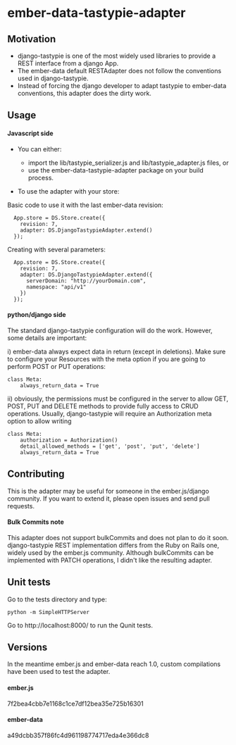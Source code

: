 # ember-data-tastypie-adapter


## Motivation
- django-tastypie is one of the most widely used libraries to provide a REST interface from a django App.
- The ember-data default RESTAdapter does not follow the conventions used in django-tastypie.
- Instead of forcing the django developer to adapt tastypie to ember-data conventions, this adapter does the dirty work.


## Usage

#### Javascript side

- You can either:
  - import the lib/tastypie_serializer.js and lib/tastypie_adapter.js files, or
  - use the ember-data-tastypie-adapter package on your build process.

- To use the adapter with your store:

Basic code to use it with the last ember-data revision:

      App.store = DS.Store.create({
        revision: 7,
        adapter: DS.DjangoTastypieAdapter.extend()
      });

Creating with several parameters:

      App.store = DS.Store.create({
        revision: 7,
        adapter: DS.DjangoTastypieAdapter.extend({
          serverDomain: "http://yourDomain.com",
          namespace: "api/v1"
        })
      });


#### python/django side
The standard django-tastypie configuration will do the work. However, some details are important:

i) ember-data always expect data in return (except in deletions). Make sure to configure your Resources with the meta option if you are going to perform POST or PUT operations:


    class Meta:
        always_return_data = True


ii) obviously, the permissions must be configured in the server to allow GET, POST, PUT and DELETE methods to provide fully access to CRUD operations. Usually, django-tastypie will require an Authorization meta option to allow writing

    class Meta:
        authorization = Authorization()
        detail_allowed_methods = ['get', 'post', 'put', 'delete']
        always_return_data = True



## Contributing
This is the adapter may be useful for someone in the ember.js/django community. If you want to extend it, please open issues and send pull requests.

#### Bulk Commits note
This adapter does not support bulkCommits and does not plan to do it soon. django-tastypie REST implementation differs from the Ruby on Rails one, widely used by the ember.js community. Although bulkCommits can be implemented with PATCH operations, I didn't like the resulting adapter.


## Unit tests
Go to the tests directory and type:

    python -m SimpleHTTPServer

Go to http://localhost:8000/ to run the Qunit tests.

## Versions
In the meantime ember.js and ember-data reach 1.0, custom compilations have been used to test the adapter.

#### ember.js
7f2bea4cbb7e1168c1ce7df12bea35e725b16301

#### ember-data
a49dcbb357f86fc4d961198774717eda4e366dc8
